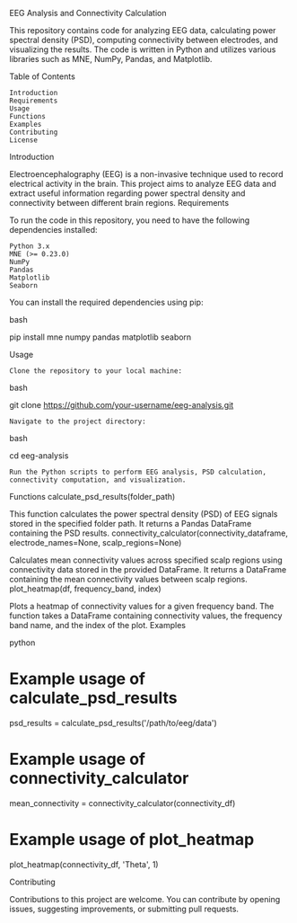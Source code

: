 EEG Analysis and Connectivity Calculation

This repository contains code for analyzing EEG data, calculating power spectral density (PSD), computing connectivity between electrodes, and visualizing the results. The code is written in Python and utilizes various libraries such as MNE, NumPy, Pandas, and Matplotlib.

Table of Contents

    Introduction
    Requirements
    Usage
    Functions
    Examples
    Contributing
    License

Introduction

Electroencephalography (EEG) is a non-invasive technique used to record electrical activity in the brain. This project aims to analyze EEG data and extract useful information regarding power spectral density and connectivity between different brain regions.
Requirements

To run the code in this repository, you need to have the following dependencies installed:

    Python 3.x
    MNE (>= 0.23.0)
    NumPy
    Pandas
    Matplotlib
    Seaborn

You can install the required dependencies using pip:

bash

pip install mne numpy pandas matplotlib seaborn

Usage

    Clone the repository to your local machine:

bash

git clone https://github.com/your-username/eeg-analysis.git

    Navigate to the project directory:

bash

cd eeg-analysis

    Run the Python scripts to perform EEG analysis, PSD calculation, connectivity computation, and visualization.

Functions
calculate_psd_results(folder_path)

This function calculates the power spectral density (PSD) of EEG signals stored in the specified folder path. It returns a Pandas DataFrame containing the PSD results.
connectivity_calculator(connectivity_dataframe, electrode_names=None, scalp_regions=None)

Calculates mean connectivity values across specified scalp regions using connectivity data stored in the provided DataFrame. It returns a DataFrame containing the mean connectivity values between scalp regions.
plot_heatmap(df, frequency_band, index)

Plots a heatmap of connectivity values for a given frequency band. The function takes a DataFrame containing connectivity values, the frequency band name, and the index of the plot.
Examples

python

# Example usage of calculate_psd_results
psd_results = calculate_psd_results('/path/to/eeg/data')

# Example usage of connectivity_calculator
mean_connectivity = connectivity_calculator(connectivity_df)

# Example usage of plot_heatmap
plot_heatmap(connectivity_df, 'Theta', 1)

Contributing

Contributions to this project are welcome. You can contribute by opening issues, suggesting improvements, or submitting pull requests.
